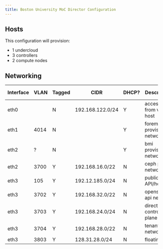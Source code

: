 ```yaml
---
title: Boston University MoC Director Configuration
---
```


## Hosts

This configuration will provision:

- 1 undercloud
- 3 controllers
- 2 compute nodes

## Networking

| Interface | VLAN | Tagged | CIDR              | DHCP? | Description         | Director network |
|-----------|------|--------|-------------------|-------|---------------------|------------------|
| eth0      |      | N      | 192.168.122.0/24  | Y     | access from vm host | |
| eth1      | 4014 | N      |                   | Y     | foreman provisioning network | |
| eth2      | ?    | N      |                   | Y     | bmi provisioning network | |
| eth2      | 3700 | Y      | 192.168.16.0/22   | N     | ceph public network | Storage |
| eth3      | 105  | Y      | 192.12.185.0/24   | N     | public API/horizon | External |
| eth3      | 3702 | Y      | 192.168.32.0/22   | N     | openstack api network | InternalApi |
| eth3      | 3703 | Y      | 192.168.24.0/24   | N     | director control plane | ControlPlane |
| eth3      | 3704 | Y      | 192.168.28.0/22   | N     | tenant networks | Tenant |
| eth3      | 3803 | Y      | 128.31.28.0/24    | N     | floating ip | |

